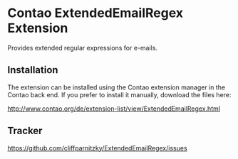 Contao ExtendedEmailRegex Extension
===================================

Provides extended regular expressions for e-mails.


Installation
------------

The extension can be installed using the Contao extension manager in the Contao
back end. If you prefer to install it manually, download the files here:

http://www.contao.org/de/extension-list/view/ExtendedEmailRegex.html


Tracker
-------

https://github.com/cliffparnitzky/ExtendedEmailRegex/issues